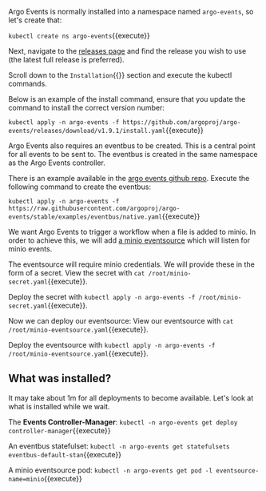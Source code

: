 Argo Events is normally installed into a namespace named `argo-events`, so let's create that:

`kubectl create ns argo-events`{{execute}}

Next, navigate to the [releases page](https://github.com/argoproj/argo-events/releases/latest) and find the release you wish to use (the latest full release is preferred).

Scroll down to the `Installation`{{}} section and execute the kubectl commands.

Below is an example of the install command, ensure that you update the command to install the correct version number:

`kubectl apply -n argo-events -f https://github.com/argoproj/argo-events/releases/download/v1.9.1/install.yaml`{{execute}}

Argo Events also requires an eventbus to be created. This is a central point for all events to be sent to. The eventbus is created in the same namespace as the Argo Events controller.

There is an example available in the [argo events github repo](https://github.com/argoproj/argo-events/blob/stable/examples/eventbus/native.yaml). Execute the following command to create the eventbus:

`kubectl apply -n argo-events -f https://raw.githubusercontent.com/argoproj/argo-events/stable/examples/eventbus/native.yaml`{{execute}}

We want Argo Events to trigger a workflow when a file is added to minio. In order to achieve this, we will add [a minio eventsource](https://argoproj.github.io/argo-events/eventsources/setup/minio/) which will listen for minio events.

The eventsource will require minio credentials. We will provide these in the form of a secret.
View the secret with `cat /root/minio-secret.yaml`{{execute}}.

Deploy the secret with `kubectl apply -n argo-events -f /root/minio-secret.yaml`{{execute}}.

Now we can deploy our eventsource:
View our eventsource with `cat /root/minio-eventsource.yaml`{{execute}}.

Deploy the eventsource with `kubectl apply -n argo-events -f /root/minio-eventsource.yaml`{{execute}}.


## What was installed?
It may take about 1m for all deployments to become available. Let's look at what is installed while we wait.

The **Events Controller-Manager**:
`kubectl -n argo-events get deploy controller-manager`{{execute}}

An eventbus statefulset:
`kubectl -n argo-events get statefulsets eventbus-default-stan`{{execute}}

A minio eventsource pod:
`kubectl -n argo-events get pod -l eventsource-name=minio`{{execute}}
